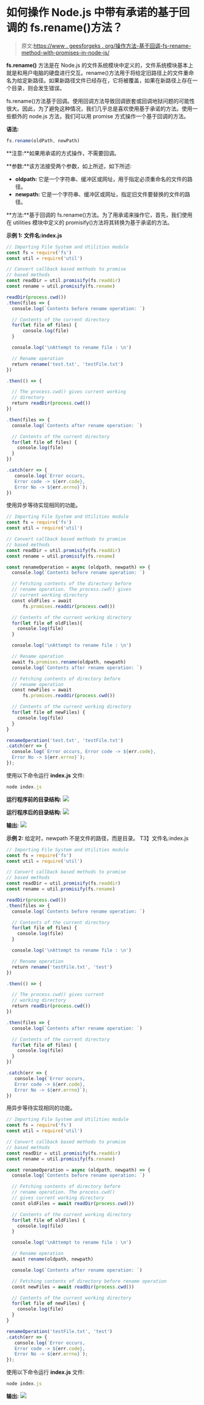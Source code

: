 # 如何操作 Node.js 中带有承诺的基于回调的 fs.rename()方法？

> 原文:[https://www . geesforgeks . org/操作方法-基于回调-fs-rename-method-with-promises-in-node-js/](https://www.geeksforgeeks.org/how-to-operate-callback-based-fs-rename-method-with-promises-in-node-js/)

**fs.rename()** 方法是在 Node.js 的文件系统模块中定义的，文件系统模块基本上就是和用户电脑的硬盘进行交互。rename()方法用于将给定旧路径上的文件重命名为给定新路径。如果新路径文件已经存在，它将被覆盖，如果在新路径上存在一个目录，则会发生错误。

fs.rename()方法基于回调。使用回调方法导致回调嵌套或回调地狱问题的可能性很大。因此，为了避免这种情况，我们几乎总是喜欢使用基于承诺的方法。使用一些额外的 node.js 方法，我们可以用 promise 方式操作一个基于回调的方法。

**语法:**

```js
fs.rename(oldPath, newPath)
```

**注意:**如果用承诺的方式操作，不需要回调。

**参数:**该方法接受两个参数，如上所述，如下所述:

*   **oldpath:** 它是一个字符串、缓冲区或网址，用于指定必须重命名的文件的路径。
*   **newpath:** 它是一个字符串、缓冲区或网址，指定旧文件要替换的文件的路径。

**方法:**基于回调的 fs.rename()方法。为了用承诺来操作它，首先，我们使用在 utilities 模块中定义的 promisify()方法将其转换为基于承诺的方法。

**示例 1:** **文件名:index.js**

```js
// Importing File System and Utilities module
const fs = require('fs')
const util = require('util')

// Convert callback based methods to promise
// based methods
const readDir = util.promisify(fs.readdir)
const rename = util.promisify(fs.rename)

readDir(process.cwd())
.then(files => {
  console.log(`Contents before rename operation: `)

  // Contents of the current directory
  for(let file of files) {
      console.log(file)
  }

  console.log('\nAttempt to rename file : \n')

  // Rename operation
  return rename('test.txt', 'testFile.txt')
})

.then(() => {

  // The process.cwd() gives current working
  // directory
  return readDir(process.cwd())
})

.then(files => {
  console.log(`Contents after rename operation: `)

  // Contents of the current directory
  for(let file of files) {
    console.log(file)
  }
})

.catch(err => {
   console.log(`Error occurs, 
   Error code -> ${err.code}, 
   Error No -> ${err.errno}`);
})
```

使用异步等待实现相同的功能。

```js
// Importing File System and Utilities module
const fs = require('fs')
const util = require('util')

// Convert callback based methods to promise
// based methods
const readDir = util.promisify(fs.readdir)
const rename = util.promisify(fs.rename)

const renameOperation = async (oldpath, newpath) => {
  console.log(`Contents before rename operation: `)

  // Fetching contents of the directory before
  // rename operation. The process.cwd() gives
  // current working directory
  const oldFiles = await 
      fs.promises.readdir(process.cwd())

  // Contents of the current working directory
  for(let file of oldFiles){
    console.log(file)
  }

  console.log('\nAttempt to rename file : \n')

  // Rename operation
  await fs.promises.rename(oldpath, newpath)
  console.log(`Contents after rename operation: `)

  // Fetching contents of directory before
  // rename operation
  const newFiles = await 
      fs.promises.readdir(process.cwd())

  // Contents of the current working directory
  for(let file of newFiles) {
    console.log(file)
  }
}

renameOperation('test.txt', 'testFile.txt')
.catch(err => {
  console.log(`Error occurs, Error code -> ${err.code}, 
  Error No -> ${err.errno}`);
});
```

使用以下命令运行 **index.js** 文件:

```js
node index.js
```

**运行程序前的目录结构:**
![](img/5153747f49a79693146ff177e71272f5.png)

**运行程序后的目录结构:**
![](img/a434addfdc6e7fc13fc97b8e45e2cf52.png)

**输出:**
![](img/a26ad58ef1da6b1b3a7c265225d71eb2.png)

**示例 2:** 给定时，newpath 不是文件的路径，而是目录。
T3】文件名:index.js

```js
// Importing File System and Utilities module
const fs = require('fs')
const util = require('util')

// Convert callback based methods to promise
// based methods
const readDir = util.promisify(fs.readdir)
const rename = util.promisify(fs.rename)

readDir(process.cwd())
.then(files => {
  console.log(`Contents before rename operation: `)

  // Contents of the current directory
  for(let file of files) {
    console.log(file)
  }

  console.log('\nAttempt to rename file : \n')

  // Rename operation
  return rename('testFile.txt', 'test')
})

.then(() => {

  // The process.cwd() gives current 
  // working directory
  return readDir(process.cwd())
})

.then(files => {
  console.log(`Contents after rename operation: `)

  // Contents of the current directory
  for(let file of files) {
    console.log(file)
  }
})

.catch(err => {
   console.log(`Error occurs, 
   Error code -> ${err.code}, 
   Error No -> ${err.errno}`);
})
```

用异步等待实现相同的功能。

```js
// Importing File System and Utilities module
const fs = require('fs')
const util = require('util')

// Convert callback based methods to promise
// based methods
const readDir = util.promisify(fs.readdir)
const rename = util.promisify(fs.rename)

const renameOperation = async (oldpath, newpath) => {
  console.log(`Contents before rename operation: `)

  // Fetching contents of directory before 
  // rename operation. The process.cwd() 
  // gives current working directory
  const oldFiles = await readDir(process.cwd())

  // Contents of the current working directory
  for(let file of oldFiles) {
    console.log(file)
  }

  console.log('\nAttempt to rename file : \n')

  // Rename operation
  await rename(oldpath, newpath)

  console.log(`Contents after rename operation: `)

  // Fetching contents of directory before rename operation
  const newFiles = await readDir(process.cwd())

  // Contents of the current working directory
  for(let file of newFiles) {
    console.log(file)
  }
}

renameOperation('testFile.txt', 'test')
.catch(err => {
   console.log(`Error occurs, 
   Error code -> ${err.code}, 
   Error No -> ${err.errno}`);
});
```

使用以下命令运行 **index.js** 文件:

```js
node index.js
```

**输出:**
![](img/bbcc9cdfde897893e71ede2a81bcdd03.png)